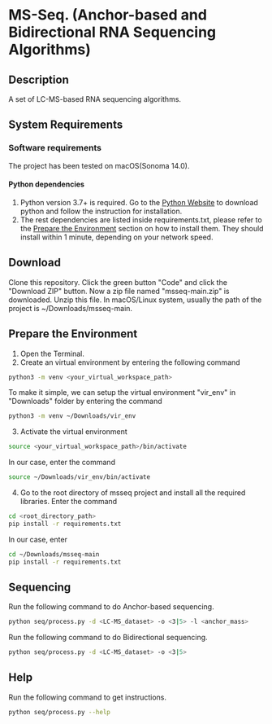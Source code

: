 # MS-Seq. (Anchor-based and Bidirectional RNA Sequencing Algorithms)

## Description
A set of LC-MS-based RNA sequencing algorithms.

## System Requirements

### Software requirements
The project has been tested on macOS(Sonoma 14.0).

#### Python dependencies
1. Python version 3.7+ is required. Go to the [Python Website]( https://www.python.org/downloads/) to download python and follow the instruction for installation.
2. The rest dependencies are listed inside requirements.txt, please refer to the [Prepare the Environment](#prepare-the-environment) section on how to install them. They should install within 1 minute, depending on your network speed.

## Download
Clone this repository. Click the green button "Code" and click the "Download ZIP" button. Now a zip file named "msseq-main.zip" is downloaded. Unzip this file. In macOS/Linux system, usually the path of the project is ~/Downloads/msseq-main. 

## Prepare the Environment 
1. Open the Terminal.
2. Create an virtual environment by entering the following command
```Bash
python3 -m venv <your_virtual_workspace_path>
```
To make it simple, we can setup the virtual environment "vir_env" in "Downloads" folder by entering the command
```Bash
python3 -m venv ~/Downloads/vir_env
```
3. Activate the virtual environment
```Bash
source <your_virtual_workspace_path>/bin/activate
```
In our case, enter the command
```Bash
source ~/Downloads/vir_env/bin/activate
```
4. Go to the root directory of msseq project and install all the required libraries. Enter the command
```Bash
cd <root_directory_path>
pip install -r requirements.txt
```
In our case, enter
```Bash
cd ~/Downloads/msseq-main
pip install -r requirements.txt
```

## Sequencing
Run the following command to do Anchor-based sequencing.
```Bash
python seq/process.py -d <LC-MS_dataset> -o <3|5> -l <anchor_mass>
```
Run the following command to do Bidirectional sequencing.
```Bash
python seq/process.py -d <LC-MS_dataset> -o <3|5>
```

## Help
Run the following command to get instructions.
```Bash
python seq/process.py --help
```

